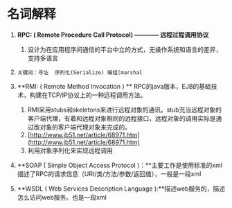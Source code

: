 # 名词解释

1. **RPC: \( Remote Procedure Call  Protocol\) ———— 远程过程调用协议**  
   1. 设计为在应用程序间通信的平台中立的方式，无操作系统和语言的差异，支持多语言

2. ```
   关键词：寻址  序列化(Serialize) 编组(marshal
   ```
3. **RMI: \( Remote Method Invocation \) ** RPC的java版本，EJB的基础技术，构建在TCP/IP协议上的一种远程调用方法。
   1. RMI采用stubs和skeletons来进行远程对象的通讯。stub充当远程对象的客户端代理，有着和远程对象相同的远程接口，远程对象的调用实际是通过改对象的客户端代理对象来完成的。
   2. [http://www.jb51.net/article/68971.htm](http://www.jb51.net/article/68971.htm)
   3. 利用对象序列化来实现远程调用
4. **SOAP \( Simple Object Access Protocol \)：**主要工作是使用标准的xml描述了RPC的请求信息（URI/类/方法/参数/返回值），一般是一段xml
5. **WSDL \( Web Services Description Language \):**描述web服务的，描述怎么访问web服务。也是一段xml



